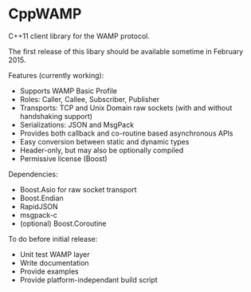 # CppWAMP
C++11 client library for the WAMP protocol.

The first release of this libary should be available sometime in February 2015.

Features (currently working):
- Supports WAMP Basic Profile
- Roles: Caller, Callee, Subscriber, Publisher
- Transports: TCP and Unix Domain raw sockets (with and without handshaking support)
- Serializations: JSON and MsgPack
- Provides both callback and co-routine based asynchronous APIs
- Easy conversion between static and dynamic types
- Header-only, but may also be optionally compiled
- Permissive license (Boost)

Dependencies:
- Boost.Asio for raw socket transport
- Boost.Endian
- RapidJSON
- msgpack-c
- (optional) Boost.Coroutine

To do before initial release:
- Unit test WAMP layer
- Write documentation
- Provide examples
- Provide platform-independant build script

